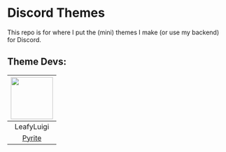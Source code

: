 # Discord Themes

This repo is for where I put the (mini) themes I make (or use my backend) for Discord.

## Theme Devs:

| <a href="https://github.com/LeafyLuigi" target="_blank"> <img src="https://avatars.githubusercontent.com/u/13402990?v=4" alt="" width="96px" height="96px"> </a> | 
|:-:|
| LeafyLuigi |
| <a href="https://github.com/LeafyLuigi/discord-themes/tree/master/pyrite" target="_blank">Pyrite</a> |